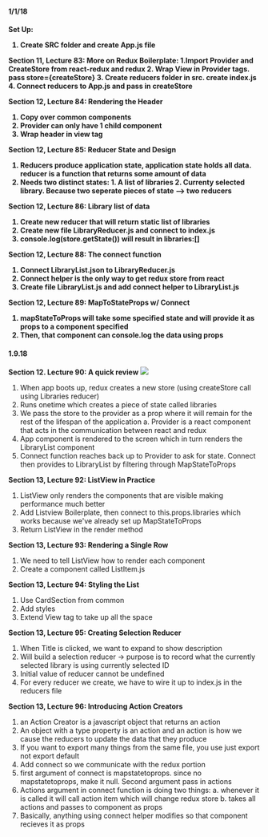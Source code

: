 <h4>1/1/18<h4>

<b>Set Up</b>:
1. Create SRC folder and create App.js file

<b>Section 11, Lecture 83: More on Redux Boilerplate:</b>
1.Import Provider and CreateStore from react-redux and redux 
2. Wrap View in Provider tags. pass store={createStore}
3. Create reducers folder in src. create index.js 
4. Connect reducers to App.js and pass in createStore

<b>Section 12, Lecture 84: Rendering the Header</b>
1. Copy over common components
2. Provider can only have 1 child component
3. Wrap header in view tag

<b>Section 12, Lecture 85: Reducer State and Design</b>
1. Reducers produce application state, application state holds all data. reducer is a function that returns some amount of data
2. Needs two distinct states: 1. A list of libraries 2. Currenty selected library. Because two seperate pieces of state --> two reducers

<b>Section 12, Lecture 86: Library list of data</b>
1. Create new reducer that will return static list of libraries
2. Create new file LibraryReducer.js and connect to index.js
3. console.log(store.getState()) will result in libraries:[]

<b>Section 12, Lecture 88: The connect function</b>
1. Connect LibraryList.json to LibraryReducer.js
2. Connect helper is the only way to get redux store from react
3. Create file LibraryList.js and add connect helper to LibraryList.js

<b>Section 12, Lecture 89: MapToStateProps w/ Connect</b>
1. mapStateToProps will take some specified state and will provide it as props to a component specified
2. Then, that component can console.log the data using props

<h4>1.9.18</h4>

<b>Section 12. Lecture 90: A quick review</b>
<img src="./images/a.png">
1. When app boots up, redux creates a new store (using createStore call using Libraries reducer)
2. Runs onetime which creates a piece of state called libraries
3. We pass the store to the provider as a prop where it will remain for the rest of the lifespan of the application
	a. Provider is a react component that acts in the communication between react and redux
4. App component is rendered to the screen which in turn renders the LibraryList component
5. Connect function reaches back up to Provider to ask for state. Connect then provides to LibraryList by filtering through MapStateToProps

<b>Section 13, Lecture 92: ListView in Practice</b>
1. ListView only renders the components that are visible making performance much better
2. Add Listview Boilerplate, then connect to this.props.libraries which works because we've already set up MapStateToProps
3. Return ListView in the render method

<b>Section 13, Lecture 93: Rendering a Single Row </b>
1. We need to tell ListView how to render each component
2. Create a component called ListItem.js

<b>Section 13, Lecture 94: Styling the List </b>
1. Use CardSection from common
2. Add styles
2. Extend View tag to take up all the space

<b>Section 13, Lecture 95: Creating Selection Reducer </b>
1. When Title is clicked, we want to expand to show description
2. Will build a selection reducer -> purpose is to record what the currently selected library is using currently selected ID
3. Initial value of reducer cannot be undefined
4. For every reducer we create, we have to wire it up to index.js in the reducers file

<b>Section 13, Lecture 96: Introducing Action Creators </b>
1. an Action Creator is a javascript object that returns an action
2. An object with a type property is an action and an action is how we cause the reducers to update the data that they produce
3. If you want to export many things from the same file, you use just export not export default
4. Add connect so we communicate with the redux portion
5. first argument of connect is mapstatetoprops. since no mapstatetoprops, make it null. Second argument pass in actions
6. Actions argument in connect function is doing two things:
	a. whenever it is called it will call action item which will change redux store
	b. takes all actions and passes to component as props
7. Basically, anything using connect helper modifies so that component recieves it as props